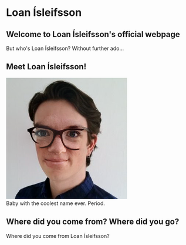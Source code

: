 # Loan Ísleifsson

## Welcome to Loan Ísleifsson's official webpage

But who's Loan Ísleifsson? Without further ado...

## Meet Loan Ísleifsson!

![morph](photo5974242304522826655.png)  
Baby with the coolest name ever. Period.

## Where did you come from? Where did you go?

Where did you come from Loan Ísleifsson?
